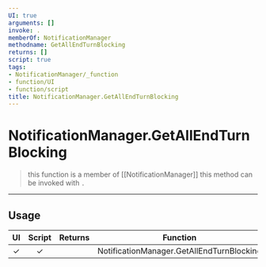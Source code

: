 ```yaml
---
UI: true
arguments: []
invoke: .
memberOf: NotificationManager
methodname: GetAllEndTurnBlocking
returns: []
script: true
tags:
- NotificationManager/_function
- function/UI
- function/script
title: NotificationManager.GetAllEndTurnBlocking
---
```

# NotificationManager.GetAllEndTurnBlocking
> this function is a member of [[NotificationManager]]
> this method can be invoked with `.`
-----
## Usage
|  UI | Script | Returns | Function | Arguments |
|:---:|:------:|-------:|:--------:|:---------|
|✓|✓||NotificationManager.GetAllEndTurnBlocking||
